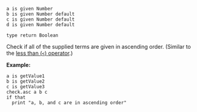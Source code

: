 ```thy
a is given Number
b is given Number default
c is given Number default
d is given Number default

type return Boolean
```

Check if all of the supplied terms are given in ascending order.
(Similar to the [less than (`<`) operator](https://developer.mozilla.org/en-US/docs/Web/JavaScript/Reference/Operators/Less_than).)

**Example:**

```thy
a is getValue1
b is getValue2
c is getValue3
check.asc a b c
if that
  print "a, b, and c are in ascending order"
```
